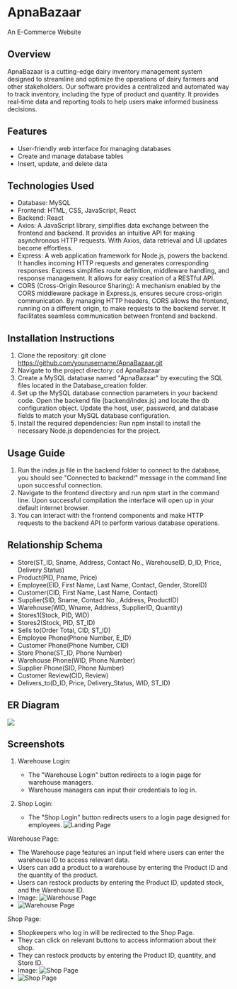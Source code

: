 # ApnaBazaar
An E-Commerce Website

## Overview
ApnaBazaar is a cutting-edge dairy inventory management system designed to streamline and optimize the
operations of dairy farmers and other stakeholders. Our software provides a centralized and automated way to
track inventory, including the type of product and quantity. It provides real-time data and
reporting tools to help users make informed business decisions.

## Features
- User-friendly web interface for managing databases
- Create and manage database tables
- Insert, update, and delete data

## Technologies Used
- Database: MySQL
- Frontend: HTML, CSS, JavaScript, React
- Backend: React
- Axios: A JavaScript library, simplifies data exchange between the frontend and backend. It provides an intuitive API for making asynchronous HTTP requests. 
With Axios, data retrieval and UI updates become effortless.
- Express: A web application framework for Node.js, powers the backend. It handles incoming HTTP requests and generates corresponding responses. Express simplifies route definition, middleware handling, and response management. It allows for easy creation of a RESTful API.
- CORS (Cross-Origin Resource Sharing): A mechanism enabled by the CORS middleware package in Express.js, ensures secure cross-origin communication. By managing HTTP headers, CORS allows the frontend, running on a different origin, to make requests to the backend server. It facilitates seamless communication between frontend and backend.

## Installation Instructions
1. Clone the repository: git clone https://github.com/yourusername/ApnaBazaar.git
2. Navigate to the project directory: cd ApnaBazaar
3. Create a MySQL database named "ApnaBazaar" by executing the SQL files located in the Database_creation folder.
4. Set up the MySQL database connection parameters in your backend code. Open the backend file (backend/index.js) and locate the db configuration object. Update the host, user, password, and database fields to match your MySQL database configuration.
5. Install the required dependencies: Run npm install to install the necessary Node.js dependencies for the project.

## Usage Guide
1. Run the index.js file in the backend folder to connect to the database, you should see "Connected to backend!" message in the command line upon successful connection.
2. Navigate to the frontend directory and run npm start in the command line. Upon successful compilation the interface will open up in your default internet browser.
3. You can interact with the frontend components and make HTTP requests to the backend API to perform various database operations.

## Relationship Schema 
<ul>
  <li>Store(ST_ID, Sname, Address, Contact No., WarehouseID, D_ID, Price, Delivery Status)</li>
  <li>Product(PID, Pname, Price)</li>
  <li>Employee(EID, First Name, Last Name, Contact, Gender, StoreID)</li>
  <li>Customer(CID, First Name, Last Name, Contact)</li>
  <li>Supplier(SID, Sname, Contact No., Address, ProductID)</li>
  <li>Warehouse(WID, Wname, Address, SupplierID, Quantity)</li>
  <li>Stores1(Stock, PID, WID)</li>
  <li>Stores2(Stock, PID, ST_ID)</li>
  <li>Sells to(Order Total, CID, ST_ID)</li>
  <li>Employee Phone(Phone Number, E_ID)</li>
  <li>Customer Phone(Phone Number, CID)</li>
  <li>Store Phone(ST_ID, Phone Number)</li>
  <li>Warehouse Phone(WID, Phone Number)</li>
  <li>Supplier Phone(SID, Phone Number)</li>
  <li>Customer Review(CID, Review)</li>
  <li>Delivers_to(D_ID, Price, Delivery_Status, WID, ST_ID)</li>
</ul>

## ER Diagram
![](./images/ER.png)

## Screenshots

1. Warehouse Login:
   - The "Warehouse Login" button redirects to a login page for warehouse managers.
   - Warehouse managers can input their credentials to log in.

2. Shop Login:
   - The "Shop Login" button redirects users to a login page designed for employees.
   ![Landing Page](./images/1.png)

Warehouse Page:
   - The Warehouse page features an input field where users can enter the warehouse ID to access relevant data.
   - Users can add a product to a warehouse by entering the Product ID and the quantity of the product.
   - Users can restock products by entering the Product ID, updated stock, and the Warehouse ID.
   - Image: ![Warehouse Page](./images/5.png)
   - ![Warehouse Page](./images/2.png)

Shop Page:
   - Shopkeepers who log in will be redirected to the Shop Page.
   - They can click on relevant buttons to access information about their shop.
   - They can restock products by entering the Product ID, quantity, and Store ID.
   - Image: ![Shop Page](./images/4.png)
   - ![Shop Page](./images/3.png)

